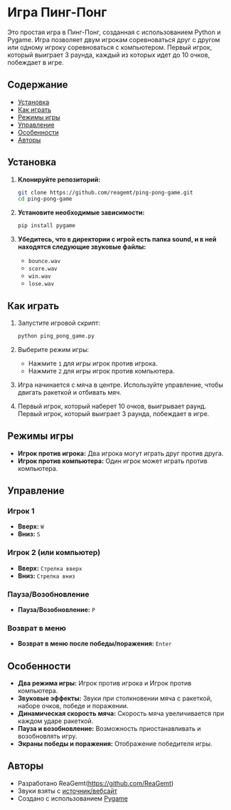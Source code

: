 # Игра Пинг-Понг

Это простая игра в Пинг-Понг, созданная с использованием Python и Pygame. Игра позволяет двум игрокам соревноваться друг с другом или одному игроку соревноваться с компьютером. Первый игрок, который выиграет 3 раунда, каждый из которых идет до 10 очков, побеждает в игре.

## Содержание

- [Установка](#установка)
- [Как играть](#как-играть)
- [Режимы игры](#режимы-игры)
- [Управление](#управление)
- [Особенности](#особенности)
- [Авторы](#авторы)

## Установка

1. **Клонируйте репозиторий:**
    ```bash
    git clone https://github.com/reagemt/ping-pong-game.git
    cd ping-pong-game
    ```

2. **Установите необходимые зависимости:**
    ```bash
    pip install pygame
    ```

3. **Убедитесь, что в директории c игрой есть папка sound, и в ней находятся следующие звуковые файлы:**
    - `bounce.wav`
    - `score.wav`
    - `win.wav`
    - `lose.wav`

## Как играть

1. Запустите игровой скрипт:
    ```bash
    python ping_pong_game.py
    ```

2. Выберите режим игры:
    - Нажмите `1` для игры игрок против игрока.
    - Нажмите `2` для игры игрок против компьютера.

3. Игра начинается с мяча в центре. Используйте управление, чтобы двигать ракеткой и отбивать мяч.

4. Первый игрок, который наберет 10 очков, выигрывает раунд. Первый игрок, который выиграет 3 раунда, побеждает в игре.

## Режимы игры

- **Игрок против игрока:** Два игрока могут играть друг против друга.
- **Игрок против компьютера:** Один игрок может играть против компьютера.

## Управление

### Игрок 1

- **Вверх:** `W`
- **Вниз:** `S`

### Игрок 2 (или компьютер)

- **Вверх:** `Стрелка вверх`
- **Вниз:** `Стрелка вниз`

### Пауза/Возобновление

- **Пауза/Возобновление:** `P`

### Возврат в меню

- **Возврат в меню после победы/поражения:** `Enter`

## Особенности

- **Два режима игры:** Игрок против игрока и Игрок против компьютера.
- **Звуковые эффекты:** Звуки при столкновении мяча с ракеткой, наборе очков, победе и поражении.
- **Динамическая скорость мяча:** Скорость мяча увеличивается при каждом ударе ракеткой.
- **Пауза и возобновление:** Возможность приостанавливать и возобновлять игру.
- **Экраны победы и поражения:** Отображение победителя игры.

## Авторы

- Разработано ReaGemt(https://github.com/ReaGemt)
- Звуки взяты с [источник/вебсайт](https://zvukogram.com/)
- Создано с использованием [Pygame](https://www.pygame.org/)
